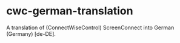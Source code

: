 # cwc-german-translation
A translation of (ConnectWiseControl) ScreenConnect into German (Germany) [de-DE].
